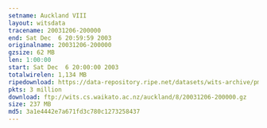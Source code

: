 ```yaml
---
setname: Auckland VIII
layout: witsdata
tracename: 20031206-200000
end: Sat Dec  6 20:59:59 2003
originalname: 20031206-200000
gzsize: 62 MB
len: 1:00:00
start: Sat Dec  6 20:00:00 2003
totalwirelen: 1,134 MB
ripedownload: https://data-repository.ripe.net/datasets/wits-archive/pma/long/auck/8//20031206-200000.gz
pkts: 3 million
download: ftp://wits.cs.waikato.ac.nz/auckland/8/20031206-200000.gz
size: 237 MB
md5: 3a1e4442e7a671fd3c780c1273258437
---
```

